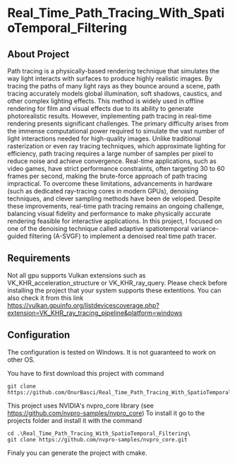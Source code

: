 # Real_Time_Path_Tracing_With_SpatioTemporal_Filtering

## About Project
 Path tracing is a physically-based rendering technique that simulates the way light interacts
 with surfaces to produce highly realistic images. By tracing the paths of many light rays as
 they bounce around a scene, path tracing accurately models global illumination, soft shadows,
 caustics, and other complex lighting effects. This method is widely used in offline rendering for
 film and visual effects due to its ability to generate photorealistic results.
 However, implementing path tracing in real-time rendering presents significant challenges.
 The primary difficulty arises from the immense computational power required to simulate the
 vast number of light interactions needed for high-quality images. Unlike traditional rasterization
 or even ray tracing techniques, which approximate lighting for efficiency, path tracing
 requires a large number of samples per pixel to reduce noise and achieve convergence. Real-time
 applications, such as video games, have strict performance constraints, often targeting 30 to 60
 frames per second, making the brute-force approach of path tracing impractical.
 To overcome these limitations, advancements in hardware (such as dedicated ray-tracing
 cores in modern GPUs), denoising techniques, and clever sampling methods have been de
veloped. Despite these improvements, real-time path tracing remains an ongoing challenge,
 balancing visual fidelity and performance to make physically accurate rendering feasible for
 interactive applications. In this project, I focused on one of the denoising technique called
 adaptive spatiotemporal variance-guided filtering (A-SVGF) to implement a denoised real time
 path tracer.

## Requirements
Not all gpu supports Vulkan extensions such as VK_KHR_acceleration_structure or VK_KHR_ray_query. Please check before
installing the project that your system supports these extentions. You can also check it from this link
https://vulkan.gpuinfo.org/listdevicescoverage.php?extension=VK_KHR_ray_tracing_pipeline&platform=windows


## Configuration
The configuration is tested on Windows. It is not guaranteed to work on other OS.

You have to first download this project with command 
```
git clone https://github.com/OnurBasci/Real_Time_Path_Tracing_With_SpatioTemporal_Filtering.git
```
This project uses NVIDIA's nvpro_core library (see https://github.com/nvpro-samples/nvpro_core)
To install it go to the projects folder and install it with the command
```
cd .\Real_Time_Path_Tracing_With_SpatioTemporal_Filtering\
git clone https://github.com/nvpro-samples/nvpro_core.git
```
Finaly you can generate the project with cmake.



